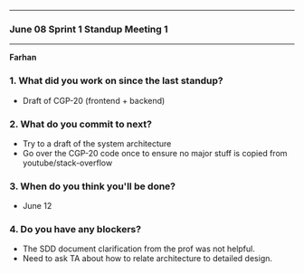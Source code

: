 ___
### June 08 Sprint 1 Standup Meeting 1
___

**Farhan**
### 1. What did you work on since the last standup? 
* Draft of CGP-20 (frontend + backend)

### 2. What do you commit to next? 
* Try to a draft of the system architecture
* Go over the CGP-20 code once to ensure no major stuff is copied from youtube/stack-overflow

### 3. When do you think you'll be done? 
* June 12

### 4. Do you have any blockers?
* The SDD document clarification from the prof was not helpful. 
* Need to ask TA about how to relate architecture to detailed design.